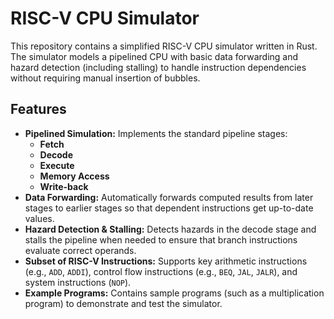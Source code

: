 # RISC-V CPU Simulator

This repository contains a simplified RISC-V CPU simulator written in Rust. The simulator models a pipelined CPU with basic data forwarding and hazard detection (including stalling) to handle instruction dependencies without requiring manual insertion of bubbles.

## Features

- **Pipelined Simulation:** Implements the standard pipeline stages:
  - **Fetch**
  - **Decode**
  - **Execute**
  - **Memory Access**
  - **Write-back**
- **Data Forwarding:** Automatically forwards computed results from later stages to earlier stages so that dependent instructions get up-to-date values.
- **Hazard Detection & Stalling:** Detects hazards in the decode stage and stalls the pipeline when needed to ensure that branch instructions evaluate correct operands.
- **Subset of RISC-V Instructions:** Supports key arithmetic instructions (e.g., `ADD`, `ADDI`), control flow instructions (e.g., `BEQ`, `JAL`, `JALR`), and system instructions (`NOP`).
- **Example Programs:** Contains sample programs (such as a multiplication program) to demonstrate and test the simulator.
